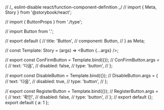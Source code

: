 // /_ eslint-disable react/function-component-definition _/
// import { Meta, Story } from '@storybook/react';

// import { ButtonProps } from './type';

// import Button from '.';

// export default {
// title: 'Button',
// component: Button,
// } as Meta;

// const Template: Story<ButtonProps> = (args) => <Button {...args} />;

// export const ConFirmButton = Template.bind({});
// ConFirmButton.args = {
// text: '다음',
// disabled: false,
// type: 'button',
// };

// export const DisableButton = Template.bind({});
// DisableButton.args = {
// text: '다음',
// disabled: true,
// type: 'button',
// };

// export const RegisterButton = Template.bind({});
// RegisterButton.args = {
// text: '확인',
// disabled: false,
// type: 'button',
// };
// export default {};
export default { a: 1 };
